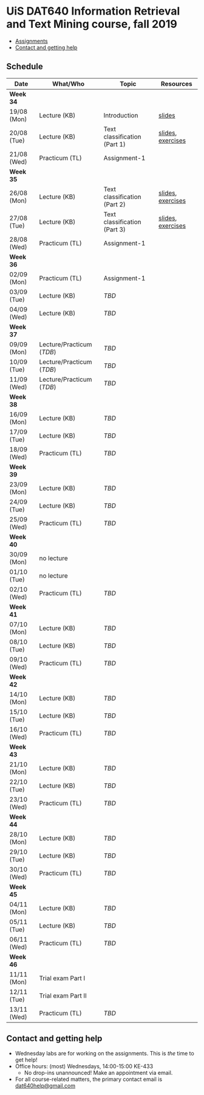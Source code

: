# UiS DAT640 Information Retrieval and Text Mining course, fall 2019

  * [Assignments](assignments/)
  * [Contact and getting help](#contact-and-getting-help)

## Schedule

| Date | What/Who | Topic | Resources |
| -- | -- | -- | -- |
| **Week 34** ||||
| 19/08 (Mon) | Lecture (KB) | Introduction | [slides](https://speakerdeck.com/kbalog/information-retrieval-and-text-mining-introduction) |
| 20/08 (Tue) | Lecture (KB) | Text classification (Part 1) | [slides](https://speakerdeck.com/kbalog/information-retrieval-and-text-mining-text-classification-part-i), [exercises](exercises/lecture-2/) |
| 21/08 (Wed) | Practicum (TL) | Assignment-1 |  |
| **Week 35** ||||
| 26/08 (Mon) | Lecture (KB) | Text classification (Part 2) | [slides](https://speakerdeck.com/kbalog/information-retrieval-and-text-mining-text-classification-part-ii), [exercises](exercises/lecture-3/)  |
| 27/08 (Tue) | Lecture (KB) | Text classification (Part 3) | [slides](https://speakerdeck.com/kbalog/information-retrieval-and-text-mining-text-classification-part-iii), [exercises](exercises/lecture-4/) |
| 28/08 (Wed) | Practicum (TL) | Assignment-1 | |
| **Week 36** ||||
| 02/09 (Mon) | Practicum (TL) | Assignment-1 | |
| 03/09 (Tue) | Lecture (KB) | *TBD* | |
| 04/09 (Wed) | Lecture (KB) | *TBD* | |
| **Week 37** ||||
| 09/09 (Mon) | Lecture/Practicum (*TDB*) | *TBD* | |
| 10/09 (Tue) | Lecture/Practicum (*TDB*) | *TBD* | |
| 11/09 (Wed) | Lecture/Practicum (*TDB*) | *TBD* | |
| **Week 38** ||||
| 16/09 (Mon) | Lecture (KB) | *TBD* | |
| 17/09 (Tue) | Lecture (KB) | *TBD* | |
| 18/09 (Wed) | Practicum (TL) | *TBD* | |
| **Week 39** ||||
| 23/09 (Mon) | Lecture (KB) | *TBD* | |
| 24/09 (Tue) | Lecture (KB) | *TBD* | |
| 25/09 (Wed) | Practicum (TL) | *TBD* | |
| **Week 40** ||||
| 30/09 (Mon) | no lecture | | |
| 01/10 (Tue) | no lecture | | |
| 02/10 (Wed) | Practicum (TL) | *TBD* | |
| **Week 41** ||||
| 07/10 (Mon) | Lecture (KB) | *TBD* | |
| 08/10 (Tue) | Lecture (KB) | *TBD* | |
| 09/10 (Wed) | Practicum (TL) | *TBD* | |
| **Week 42** ||||
| 14/10 (Mon) | Lecture (KB) | *TBD* | |
| 15/10 (Tue) | Lecture (KB) | *TBD* | |
| 16/10 (Wed) | Practicum (TL) | *TBD* | |
| **Week 43** ||||
| 21/10 (Mon) | Lecture (KB) | *TBD* | |
| 22/10 (Tue) | Lecture (KB) | *TBD* | |
| 23/10 (Wed) | Practicum (TL) | *TBD* | |
| **Week 44** ||||
| 28/10 (Mon) | Lecture (KB) | *TBD* | |
| 29/10 (Tue) | Lecture (KB) | *TBD* | |
| 30/10 (Wed) | Practicum (TL) | *TBD* | |
| **Week 45** ||||
| 04/11 (Mon) | Lecture (KB) | *TBD* | |
| 05/11 (Tue) | Lecture (KB) | *TBD* | |
| 06/11 (Wed) | Practicum (TL) | *TBD* | |
| **Week 46** ||||
| 11/11 (Mon) | Trial exam Part I | | |
| 12/11 (Tue) | Trial exam Part II | | |
| 13/11 (Wed) | Practicum (TL) | *TBD* | |

## Contact and getting help

  * Wednesday labs are for working on the assignments. This is *the* time to get help!
  * Office hours: (most) Wednesdays, 14:00-15:00 KE-433
	  - No drop-ins unannounced! Make an appointment via email.
  * For all course-related matters, the primary contact email is dat640help@gmail.com
